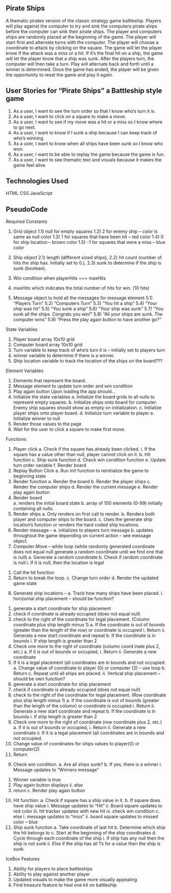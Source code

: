 ## Pirate Ships

A thematic pirates version of the classic strategy game battleship. Players will play against the computer to try and sink the computers pirate ships before the computer can sink their pirate ships.
The player and computers ships are randomly placed at the beginning of the game. The player will start first and alternate turns with the computer. The player will choose a coordinate to attack by clicking on the square. The game will let the player know if the attack was a miss or a hit. If it’s the final hit on a ship, the game will let the player know that a ship was sunk. After the players turn, the computer will then take a turn. Play will alternate back and forth until a winner is determined. Once the game has ended, the player will be given the opportunity to reset the game and play it again.

## User Stories for “Pirate Ships” a Battleship style game

1. As a user, I want to see the turn order so that I know who’s turn it is.
2. As a user, I want to click on a square to make a move.
3. As a user, I want to see if my move was a hit or a miss so I know where to go next.
4. As a user, I want to know if I sunk a ship because I can keep track of who’s winning.
5. As a user, I want to know when all ships have been sunk so I know who won.
6. As a user, I want to be able to replay the game because the game is fun.
7. As a user, I want to see thematic text and visuals because it makes the game feel alive.

## Technologies Used

HTML
CSS
JavaScript

## PseudoCode

Required Constants

1. Grid object
   1.1) null for empty squares
   1.2) 2 for enemy ship – color is same as null color
   1.3) 1 for squares that have been hit – red color
   1.4) 0 for ship location – brown color
   1.5) -1 for squares that were a miss – blue color

2. Ship object
   2.1) length (different sized ships),
   2.2) hit count (number of hits the ship has. Initially set to 0.),
   2.3) sunk to determine if the ship is sunk (boolean).
3. Win condition when playerHits === maxHits
4. maxHits which indicates the total number of hits for win. (10 hits)
5. Message object to hold all the messages for message element
   5.1) “Players Turn”
   5.2) “Computers Turn”
   5.3) “You hit a ship”
   5.4) “Your ship was hit”
   5.5) “You sunk a ship”
   5.6) “Your ship was sunk”
   5.7) “You sunk all the ships. Congrats you win!”
   5.8) “All your ships are sunk. The computer wins”
   5.9) “Press the play again button to have another go?”

State Variables

1. Player board array 10x10 grid
2. Computer board array 10x10 grid
3. Turn variable to keep track of who’s turn it is – initially set to players turn
4. winner variable to determine if there is a winner.
5. Ship location variable to track the location of the ships on the board???

Element Variables

1. Elements that represent the board.
2. Message element to update turn order and win condition
3. Play again button
   Upon loading the app should…
4. Initialize the state variables
   a. Initialize the board grids to all nulls to represent empty squares.
   b. Initialize ships onto board for computer. Enemy ship squares should show as empty on initialization.
   c. Initialize player ships onto player board.
   d. Initialize turn variable to player
   e. Initialize winner to null
5. Render those values to the page
6. Wait for the user to click a square to make first move.

Functions

1. Player click
   a. Check if the square has already been clicked.
   i. If the square has a value other than null, player cannot click on it.
   b. Hit function
   c. Ship sunk function
   d. Check win condition function
   e. Update turn order variable
   f. Render board
2. Replay Button Click
   a. Run init function to reinitialize the game to beginning state
3. Render function
   a. Render the board
   b. Render the player ships
   c. Render the computer ships
   d. Render the current message
   e. Render play again button
4. Render board  
   a. renders the initial board state
   b. array of 100 elements (0-99) initially containing all nulls.
5. Render ships
   a. Only renders on first call to render.
   b. Renders both player and computer ships to the board.
   c. Uses the generate ship location’s function or renders the hard coded ship locations.
6. Render message –
   a. initializes to players turn message
   b. updates throughout the game depending on current action – see message object.
7. Computer Move – while loop (while randomly generated coordinate does not equal null generate a random coordinate until we find one that is null)
   a. Generate a random coordinate
   b. Check if random coordinate is null
   i. If it is null, then the location is legal

1) Call the hit function
2) Return to break the loop.
   c. Change turn order
   d. Render the updated game state

8. Generate ship locations –
   a. Track how many ships have been placed.
   i. horizontal ship placement – should be function?

1) generate a start coordinate for ship placement
2) check if coordinate is already occupied (does not equal null)
3) check to the right of the coordinate for legal placement. (Column coordinate plus ship length minus 1)
   a. If the coordinate is out of bounds (greater than the length of the row) or coordinate is occupied
   i. Return
   ii. Generate a new start coordinate and repeat
   b. If the coordinate is in bounds
   i. If ship length is greater than 2
4) Check one more to the right of coordinate (column coord inate plus 2, etc.)
   a. If it is out of bounds or occupied,
   i. Return
   ii. Generate a new coordinate
5) If it is a legal placement (all coordinates are in bounds and not occupied.
   a. Change value of coordinate to player (0) or computer (2) – use loop
   b. Return
   c. Repeat until all ships are placed.
   ii. Vertical ship placement – should be own function?
6) generate a start coordinate for ship placement
7) check if coordinate is already occupied (does not equal null)
8) check to the right of the coordinate for legal placement. (Row coordinate plus ship length minus 1)
   a. If the coordinate is out of bounds (greater than the length of the column) or coordinate is occupied
   i. Return
   ii. Generate a new start coordinate and repeat
   b. If the coordinate is in bounds
   i. If ship length is greater than 2
9) Check one more to the right of coordinate (row coordinate plus 2, etc.)
   a. If it is out of bounds or occupied,
   i. Return
   ii. Generate a new coordinate
   ii. If it is a legal placement (all coordinates are in bounds and not occupied.
10) Change value of coordinates for ships values to player(0) or computer(2)
11) Return

9. Check win condition.
   a. Are all ships sunk?
   b. If yes, there is a winner
   i. Message updates to “Winners message”

1) Winner variable is true
2) Play again button displays
   ii. else
3) return
   c. Render play again button

10. Hit function:
    a. Check if square has a ship value in it.
    b. If square does have ship value
    i. Message updates to “Hit”
    ii. Board square updates to red color
    iii. hit tracker updates with new hit
    iv. check win condition
    c. else
    i. message updates to “miss”
    ii. board square updates to missed color – blue
11. Ship sunk function
    a. Take coordinate of last hit
    b. Determine which ship the hit belongs to
    c. Start at the beginning of the ship coordinates
    d. Cycle through each coordinate of the ship
    i. If ship has any null then the ship is not sunk
    ii. Else if the ship has all 1’s for a value then the ship is sunk.

IceBox Features

1. Ability for players to place battleships
2. Ability to play against another player
3. Updated visuals to make the game more visually appealing
4. Find treasure feature to heal one kit on battleship
